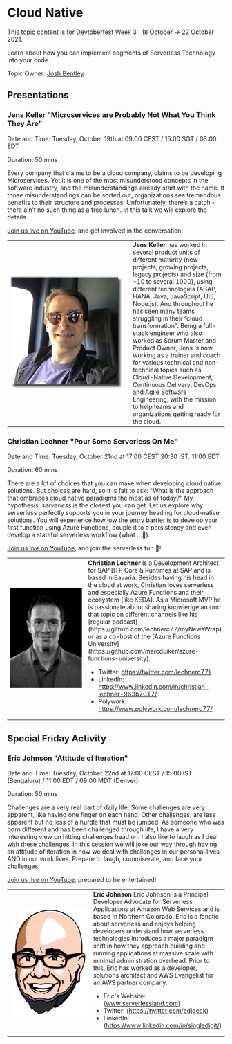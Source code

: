 # Cloud Native

This topic content is for Devtoberfest Week 3 : 18 October → 22 October 2021.

Learn about how you can implement segments of Serverless Technology into your code.

Topic Owner: [Josh Bentley](https://github.com/jarjarbentley)

## Presentations

### Jens Keller "Microservices are Probably Not What You Think They Are"
Date and Time: Tuesday, October 19th at 09:00 CEST / 15:00 SGT / 03:00 EDT

Duration: 50 mins

Every company that claims to be a cloud company, claims to be developing Microservices. Yet it is one of the most misunderstood concepts in the software industry, and the misunderstandings already start with the name. If those misunderstandings can be sorted out, organizations see tremendous benefits to their structure and processes. Unfortunately, there’s a catch - there ain’t no such thing as a free lunch. In this talk we will explore the details.

[Join us live on YouTube](https://www.youtube.com/watch?v=hS84pGcv2Gk), and get involved in the conversation!

<table border=0px>
    <tr>
        <td width = 270>
<img src="../../images/JensKeller_250px_shade.png">
</td>  <td><b>Jens Keller</b> has worked in several product units of different maturity (new projects, growing projects, legacy projects) and size (from ~10 to several 1000), using different technologies (ABAP, HANA, Java, JavaScript, UI5, Node.js). And throughout he has seen many teams struggling in their “cloud transformation”. Being a full-stack engineer who also worked as Scrum Master and Product Owner, Jens is now working as a trainer and coach for various technical and non-technical topics such as Cloud-Native Development, Continuous Delivery, DevOps and Agile Software Engineering; with the mission to help teams and organizations getting ready for the cloud.</td>  </tr></table>


### Christian Lechner "Pour Some Serverless On Me"

Date and Time: Tuesday, October 21nd at 17:00 CEST  20:30 IST. 11:00 EDT

Duration: 60 mins

There are a lot of choices that you can make when developing cloud native solutions. But choices are hard, so it is fait to ask: "What is the approach that embraces cloud native paradigms the most as of today?" My hypothesis: _serverless_ is the closest you can get. Let us explore why serverless perfectly supports you in your journey heading for cloud-native solutions. You will experience how low the entry barrier is to develop your first function using Azure Functions, couple it to a persistency and even develop a stateful serverless workflow (what ...🤯).

[Join us live on YouTube](TBD), and join the serverless fun 🚀!

<table border=0px>
    <tr>
        <td width = 270>
<img src="../../images/christian_lechner.jpg">
</td>  <td><b>Christian Lechner</b> is a Development Architect for SAP BTP Core & Runtimes at SAP and is based in Bavaria. Besides having his head in the cloud at work, Christian loves serverless and especially Azure Functions and their ecosystem (like KEDA). As a Microsoft MVP he is passionate about sharing knowledge around that topic on different channels like his [regular podcast](https://github.com/lechnerc77/myNewsWrap) or as a co-host of the [Azure Functions University](https://github.com/marcduiker/azure-functions-university).

- Twitter: <https://twitter.com/lechnerc77)>
- LinkedIn: <https://www.linkedin.com/in/christian-lechner-963b7017/>
- Polywork: <https://www.polywork.com/lechnerc77/>
        </td>  </tr></table>

 
 ## Special Friday Activity
 
### Eric Johnson "Attitude of Iteration"
Date and Time: Tuesday, October 22nd at 17:00 CEST / 15:00 IST (Bengaluru) / 11:00 EDT / 09:00 MDT (Denver)

Duration: 50 mins



Challenges are a very real part of daily life. Some challenges are very apparent, like having one finger on each hand. Other challenges, are less apparent but no
less of a hurdle that must be jumped. As someone who was born different and has been challenged through life, I have a very interesting view on hitting challenges
head on. I also like to laugh as I deal with these challenges. In this session we will joke our way through having an attitude of iteration in how we deal with
challenges in our personal lives AND in our work lives. Prepare to laugh, commiserate, and face your challenges!

[Join us live on YouTube](TBD), prepared to be entertained!

<table border=0px>
    <tr>
        <td width = 270>
<img src="../../images/edjgeek-beard.png">
</td>  <td><b>Eric Johnson</b> Eric Johnson is a Principal Developer Advocate for Serverless Applications at Amazon Web Services and is based in Northern Colorado. Eric is a fanatic about serverless and enjoys helping developers understand how serverless technologies introduces a major paradigm shift in how they approach building and running applications at massive scale with minimal administration overhead. Prior to this, Eric has worked as a developer, solutions architect and AWS Evangelist for an AWS partner company.
       
- Eric's Website: (www.serverlessland.com)
- Twitter: (https://twitter.com/edjgeek)
- LinkedIn: (https://www.linkedin.com/in/singledigit/)
        </td>  </tr></table>
 
